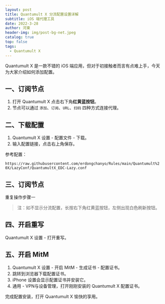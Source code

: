 ```yaml
---
layout: post
title: Quantumult X 分流配置设置详解
subtitle: iOS 端代理工具
date: 2022-3-28
author: 河東
header-img: img/post-bg-net.jpeg
catalog: true
top: false
tags:
  - Quantumult X
---
```


Quantumult X 是一款不错的 iOS 端应用，但对于初接触者而言有点难上手，今天为大家介绍如何添加配置。

## 一、订阅节点

1. 打开 Quantumult X 点击右下角**红黄蓝按钮**。
2. 节点可以通过 `添加`、`订阅`、`URL`、`扫码` 四种方式连接代理。

## 二、下载配置

1. Quantumult X 设置 - 配置文件 - 下载。
2. 输入配置链接，点击右上角保存。


参考配置：

`https://raw.githubusercontent.com/erdongchanyo/Rules/main/Quantumult%20X/LazyConf/QuantumultX_EDC-Lazy.conf`


## 三、订阅节点

重复操作步骤一

> 注：如不显示分流配置，长按右下角红黄蓝按钮，左侧出现白色刷新按钮。

## 四、开启重写

Quantumult X 设置 - 打开重写。

## 五、开启 MitM

1. Quantumult X 设置 - 开启 MitM - 生成证书 - 配置证书。
2. 跳转到浏览器下载配置证书。
3. iPhone 设置会显示配置证书并安装它。
4. 通用 - VPN与设备管理，打开刚刚安装的 Quantumult X 配置证书。

完成配置安装，打开 Quantumult X 愉快的享用。
